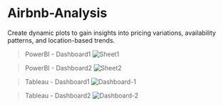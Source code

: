 # Airbnb-Analysis
 Create dynamic plots to gain insights into pricing variations, availability patterns, and location-based trends.

> PowerBI - Dashboard1
![Sheet1](https://github.com/Vengatesan-K/Airbnb-Analysis/assets/128688827/57ca63eb-ff77-42d7-b938-da387f7150a3)

> PowerBI - Dashboard2
![Sheet2](https://github.com/Vengatesan-K/Airbnb-Analysis/assets/128688827/266ccb27-6c35-420d-9cfa-98e3632e8e57)


> Tableau - Dashboard1
![Dashboard-1](https://github.com/Vengatesan-K/Airbnb-Analysis/assets/128688827/5cb5dbb8-1a1d-4a00-88a2-1db8e745f84b)


> Tableau - Dashboard2
![Dashboard-2](https://github.com/Vengatesan-K/Youtube-Data-Harvesting-and-Warehousing/assets/128688827/ec45ebda-1372-4039-ab60-bc90ffdc1f2a)
